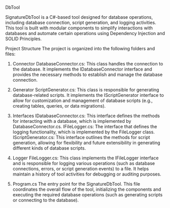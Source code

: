 DbTool

SignatureDbTool is a C#-based tool designed for database operations, including database connection, script generation, 
and logging activities. This tool is built with modular components to simplify interactions with databases and automate certain operations using Dependency Injection and SOLID Principles.

Project Structure
The project is organized into the following folders and files:

1. Connector
DatabaseConnector.cs: This class handles the connection to the database. It implements the IDatabaseConnector interface and provides the
necessary methods to establish and manage the database connection.

2. Generator
ScriptGenerator.cs: This class is responsible for generating database-related scripts. It implements the IScriptGenerator interface to allow
for customization and management of database scripts (e.g., creating tables, queries, or data migrations).

4. Interfaces
IDatabaseConnector.cs: This interface defines the methods for interacting with a database, which is implemented by DatabaseConnector.cs.
IFileLogger.cs: The interface that defines the logging functionality, which is implemented by the FileLogger class.
IScriptGenerator.cs: This interface outlines the methods for script generation, allowing for flexibility and future extensibility in generating
different kinds of database scripts.

6. Logger
FileLogger.cs: This class implements the IFileLogger interface and is responsible for logging various operations
(such as database connections, errors, or script generation events) to a file. It helps maintain a history of tool activities for debugging or auditing purposes.

8. Program.cs
The entry point for the SignatureDbTool. This file coordinates the overall flow of the tool, initializing the components and executing
the required database operations (such as generating scripts or connecting to the database).

